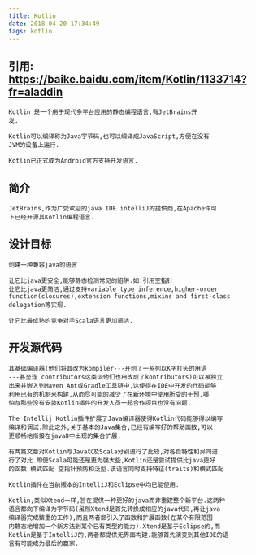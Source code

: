 ```yaml
---
title: Kotlin
date: 2018-04-20 17:34:49
tags: kotlin
---
```


## 引用: https://baike.baidu.com/item/Kotlin/1133714?fr=aladdin

    Kotlin 是一个用于现代多平台应用的静态编程语言,有JetBrains开
    发.
    
    Kotlin可以编译称为Java字节码,也可以编译成JavaScript,方便在没有
    JVM的设备上运行.
    
    Kotlin已正式成为Android官方支持开发语言.
    
## 简介

    JetBrains,作为广受欢迎的java IDE intelliJ的提供商,在Apache许可
    下已经开源其Kotlin编程语言.
    
## 设计目标
    
    创建一种兼容java的语言
    
    让它比java更安全,能够静态检测常见的陷阱.如:引用空指针
    让它比java更简洁,通过支持variable type inference,higher-order
    function(closures),extension functions,mixins and first-class
    delegation等实现.
    
    让它比最成熟的竞争对手Scala语言更加简洁.
    
## 开发源代码

    其基础编译器(他们将其改为kompiler---开创了一系列以K字打头的用语
    ---甚至连 contributors这类词他们也用改成了kontributors)可以被独立
    出来并嵌入到Maven Ant或Gradle工具链中,这使得在IDE中开发的代码能够
    利用已有的机制来构建,从而尽可能的减少了在新环境中使用所受的干预,哪
    怕与那些没有安装Kotlin插件的开发人员一起合作项目也没有问题.
    
    The Intellij Kotlin插件扩展了Java编译器使得Kotlin代码能够得以编写 
    编译和调试.除此之外,关于基本的Java集合,已经有编写好的帮助函数,可以
    更顺畅地衔接在java8中出现的集合扩展.
    
    有两篇文章对Kotlin与Java以及Scala分别进行了比较,对各自特性和异同进
    行了对比.即便Scala可能还是更为强大些,Kotlin还是尝试提供比java更好
    的函数 模式匹配 空指针预防和泛型.该语言同时支持特征(traits)和模式匹配
    
    Kotlin插件在当前版本的IntelliJ和Eclipse中均已能使用.
    
    Kotlin,类似Xtend一样,旨在提供一种更好的java而非重建整个新平台.这两种
    语言都向下编译为字节码(虽然Xtend是首先转换成相应的java代码,再让java
    编译器完成繁重的工作),而且两者都引入了函数和扩展函数(在某个有限范围
    内静态地增加一个新方法到某个已有类型的能力).Xtend是基于Eclipse的,而
    Kotlin是基于IntelliJ的,两者都提供无界面构建.能够首先演变到其他IDE的语
    言有可能成为最后的赢家.
    
    
    
    
    
    

